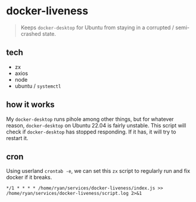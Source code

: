 # docker-liveness

> Keeps `docker-desktop` for Ubuntu from staying in a corrupted / semi-crashed state.

## tech

* zx
* axios
* node
* ubuntu / `systemctl`

## how it works

My `docker-desktop` runs pihole among other things, but for whatever reason, `docker-desktop` on Ubuntu 22.04 is fairly unstable. This script will check if `docker-desktop` has stopped responding. If it has, it will try to restart it.

## cron

Using userland `crontab -e`, we can set this `zx` script to regularly run and fix docker if it breaks.

```cron
*/1 * * * * /home/ryan/services/docker-liveness/index.js >> /home/ryan/services/docker-liveness/script.log 2>&1
```